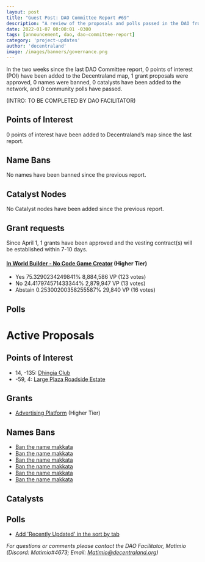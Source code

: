 ```yaml
---
layout: post
title: "Guest Post: DAO Committee Report #69"
description: "A review of the proposals and polls passed in the DAO from April 1 through April 15".
date: 2022-01-07 00:00:01 -0300
tags: [announcement, dao, dao-committee-report]
category: 'project-updates'
author: 'decentraland'
image: /images/banners/governance.png
---
```


In the two weeks since the last DAO Committee report, 0 points of interest (POI) have been added to the Decentraland map, 1 grant proposals were approved, 0 names were banned, 0 catalysts have been added to the network, and 0 community polls have passed.

(INTRO: TO BE COMPLETED BY DAO FACILITATOR)

## Points of Interest
0 points of interest have been added to Decentraland’s map since the last report.


## Name Bans

No names have been banned since the previous report.

## Catalyst Nodes
No Catalyst nodes have been added since the previous report.


## Grant requests
Since April 1, 1 grants have been approved and the vesting contract(s) will be established within 7-10 days.


#### [In World Builder - No Code Game Creator](https://governance.decentraland.org/proposal/?id=bf3c236b-ebcf-4e79-a3c2-26ddbfdb30eb) (Higher Tier)

* Yes 75.3290234249841% 8,884,586 VP (123 votes)
* No 24.417974571433344% 2,879,947 VP (13 votes)
* Abstain 0.25300200358255587% 29,840 VP (16 votes)


## Polls


# Active Proposals

## Points of Interest

* 14, -135: [Dhingia Club](https://governance.decentraland.org/proposal/?id=43d02ccb-730f-48f1-ad10-8742b0749f88)
* -59, 4: [Large Plaza Roadside Estate](https://governance.decentraland.org/proposal/?id=10f97412-6c77-4c34-83cd-db8e3fa77fcb)

## Grants

* [Advertising Platform](https://governance.decentraland.org/proposal/?id=234c8b9e-f053-47e9-aab2-30ddb5471090) (Higher Tier)

## Names Bans

* [Ban the name makkata](https://governance.decentraland.org/proposal/?id=c5c6de31-fb18-464c-9ecd-7af17ffa14df)
* [Ban the name makkata](https://governance.decentraland.org/proposal/?id=4912a0a0-d1af-4ccb-8953-8b1d1863da64)
* [Ban the name makkata](https://governance.decentraland.org/proposal/?id=82f11b02-e964-4e82-a9db-cf8dd5864956)
* [Ban the name makkata](https://governance.decentraland.org/proposal/?id=81033fc9-bc83-48f4-9456-c82e8c988d0d)
* [Ban the name makkata](https://governance.decentraland.org/proposal/?id=78e26194-b79d-42e0-9f04-d6bccc70c3f5)
* [Ban the name makkata](https://governance.decentraland.org/proposal/?id=39d51910-a9d8-48bb-9452-76566022bd55)

## Catalysts


## Polls

* [Add &#39;Recently Updated&#39; in the sort by tab](https://governance.decentraland.org/proposal/?id=e8fcab52-9b17-43a6-b521-871aefd00b98)

*For questions or comments please contact the DAO Facilitator, Matimio (Discord: Matimio#4673; Email: [Matimio@decentraland.org](mailto:Matimio@decentraland.org))*